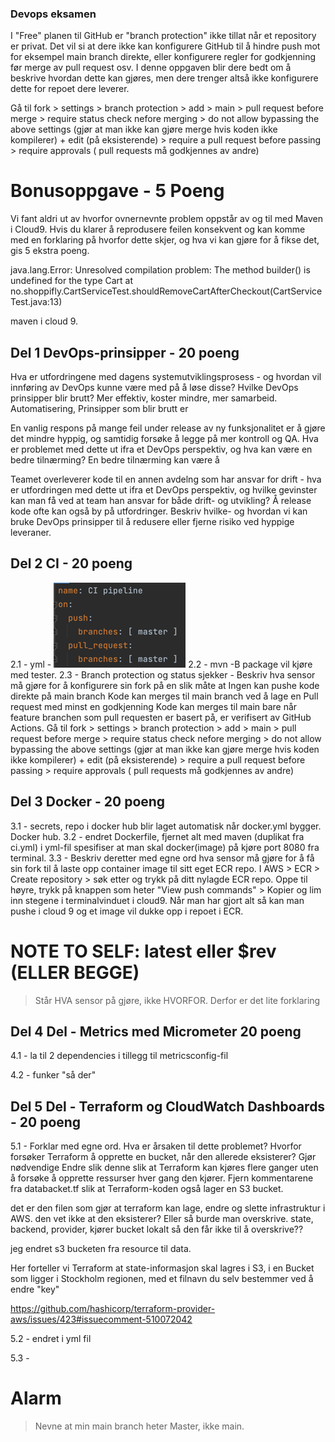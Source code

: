 ### Devops eksamen
I "Free" planen til GitHub er "branch protection" ikke tillat når et repository er privat. Det vil si at dere ikke kan konfigurere GitHub til å hindre push mot for eksempel main branch direkte, eller konfigurere regler for godkjenning før merge av pull request osv.
I denne oppgaven blir dere bedt om å beskrive hvordan dette kan gjøres, men dere trenger altså ikke konfigurere dette for repoet dere leverer.

Gå til fork > settings > branch protection > add > main > pull request before merge > require status check nefore merging > 
do not allow bypassing the above settings (gjør at man ikke kan gjøre merge hvis koden ikke kompilerer) + edit (på eksisterende) > 
require a pull request before passing > require approvals ( pull requests må godkjennes av andre)


# Bonusoppgave - 5 Poeng
Vi fant aldri ut av hvorfor ovnernevnte problem oppstår av og til med Maven i Cloud9. Hvis du klarer å reprodusere feilen konsekvent og kan komme med en forklaring på hvorfor dette skjer, og hva vi kan gjøre for å fikse det, gis 5 ekstra poeng.

java.lang.Error:
Unresolved compilation problem:
The method builder() is undefined for the type Cart
at no.shoppifly.CartServiceTest.shouldRemoveCartAfterCheckout(CartServiceTest.java:13)

maven i cloud 9.


## Del 1 DevOps-prinsipper - 20 poeng
Hva er utfordringene med dagens systemutviklingsprosess - og hvordan vil innføring av DevOps kunne være med på å løse disse? Hvilke DevOps prinsipper blir brutt?
Mer effektiv, koster mindre, mer samarbeid. Automatisering, Prinsipper som blir brutt er 

En vanlig respons på mange feil under release av ny funksjonalitet er å gjøre det mindre hyppig, og samtidig forsøke å legge på mer kontroll og QA. Hva er problemet med dette ut ifra et DevOps perspektiv, og hva kan være en bedre tilnærming?
En bedre tilnærming kan være å

Teamet overleverer kode til en annen avdelng som har ansvar for drift - hva er utfordringen med dette ut ifra et DevOps perspektiv, og hvilke gevinster kan man få ved at team han ansvar for både drift- og utvikling?
Å release kode ofte kan også by på utfordringer. Beskriv hvilke- og hvordan vi kan bruke DevOps prinsipper til å redusere eller fjerne risiko ved hyppige leveraner.


## Del 2 CI - 20 poeng
2.1 - yml - 
![img.png](img.png)
2.2 - mvn -B package vil kjøre med tester.
2.3 - Branch protection og status sjekker - Beskriv hva sensor må gjøre for å konfigurere sin fork på en slik måte at
Ingen kan pushe kode direkte på main branch
Kode kan merges til main branch ved å lage en Pull request med minst en godkjenning
Kode kan merges til main bare når feature branchen som pull requesten er basert på, er verifisert av GitHub Actions.
Gå til fork > settings > branch protection > add > main > pull request before merge > require status check nefore merging >
do not allow bypassing the above settings (gjør at man ikke kan gjøre merge hvis koden ikke kompilerer) + edit (på eksisterende) >
require a pull request before passing > require approvals ( pull requests må godkjennes av andre)


## Del 3 Docker - 20 poeng
3.1  - secrets, repo i docker hub blir laget automatisk når docker.yml bygger. Docker hub.
3.2 - endret Dockerfile, fjernet alt med maven (duplikat fra ci.yml) i yml-fil
spesifiser at man skal docker(image) på kjøre port 8080 fra terminal.
3.3 - Beskriv deretter med egne ord hva sensor må gjøre for å få sin fork til å laste opp container image til sitt eget ECR repo.
I AWS > ECR > Create repository > søk etter og trykk på ditt nylagde ECR repo. Oppe til høyre, trykk på knappen som heter 
"View push commands" > Kopier og lim inn stegene i terminalvinduet i cloud9. Når man har gjort alt så kan man pushe i cloud 9 og et image vil dukke opp i repoet i ECR. 
# NOTE TO SELF: latest eller $rev (ELLER BEGGE)
> Står HVA sensor på gjøre, ikke HVORFOR. Derfor er det lite forklaring

## Del 4 Del - Metrics med Micrometer 20 poeng
4.1 - la til 2 dependencies i tillegg til metricsconfig-fil

4.2 - funker "så der"

## Del 5 Del - Terraform og CloudWatch Dashboards - 20 poeng
5.1 - 
Forklar med egne ord. Hva er årsaken til dette problemet? Hvorfor forsøker Terraform å opprette en bucket, når den allerede eksisterer?
Gjør nødvendige Endre slik denne slik at Terraform kan kjøres flere ganger uten å forsøke å opprette ressurser hver gang den kjører.
Fjern kommentarene fra databacket.tf slik at Terraform-koden også lager en S3 bucket.

det er den filen som gjør at terraform kan lage, endre og slette infrastruktur i AWS.
den vet ikke at den eksisterer? Eller så burde man overskrive.
state, backend, provider, kjører bucket lokalt så den får ikke til å overskrive??

jeg endret s3 bucketen fra resource til data. 

Her forteller vi Terraform at state-informasjon skal lagres i S3, i en Bucket som ligger i Stockholm regionen, med et filnavn du selv bestemmer ved å endre "key"

https://github.com/hashicorp/terraform-provider-aws/issues/423#issuecomment-510072042


5.2 - endret i yml fil

5.3 - 

# Alarm


> Nevne at min main branch heter Master, ikke main.

























